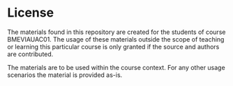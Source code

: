 # License

The materials found in this repository are created for the students of course BMEVIAUAC01. The usage of these materials outside the scope of teaching or learning this particular course is only granted if the source and authors are contributed.

The materials are to be used within the course context. For any other usage scenarios the material is provided as-is.
